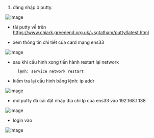 
1. đăng nhập ở putty.

![image](https://user-images.githubusercontent.com/95491130/181217158-99108753-4b35-4b66-be36-f94607559f21.png)

- tải putty về trên https://www.chiark.greenend.org.uk/~sgtatham/putty/latest.html

- xem thông tin chi tiết của card mạng ens33

![image](https://user-images.githubusercontent.com/95491130/181220445-8e62b4a8-4a63-41ac-b0f2-e7e59497be95.png)

- sau khi cấu hình xong tiến hành restart lại network

        lệnh: service network restart
 
- kiểm tra lại cấu hình bằng lệnh: ip addr

![image](https://user-images.githubusercontent.com/95491130/181220556-c9f821af-502c-4579-827c-8ab2f6ce7f10.png)

- mở putty đã cài đặt nhập địa chỉ Ip của ens33 vào 192.168.1.138

![image](https://user-images.githubusercontent.com/95491130/181220662-64e44fe4-fc5f-4140-99ce-94bfc6d63ec2.png)

- login vào 

![image](https://user-images.githubusercontent.com/95491130/181220715-72d1e1d7-8625-4927-9ee0-08a893d3098b.png)



